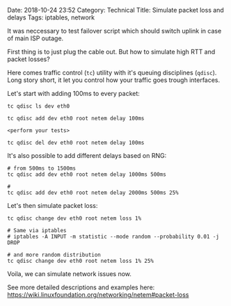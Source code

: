 Date: 2018-10-24 23:52
Category: Technical
Title: Simulate packet loss and delays
Tags: iptables, network

It was neccessary to test failover script which should switch uplink in case of main ISP outage.

First thing is to just plug the cable out. But how to simulate high RTT and packet losses?

Here comes traffic control (`tc`) utility with it's queuing disciplines (`qdisc`). Long story short, it let you control how your traffic goes trough interfaces.

Let's start with adding 100ms to every packet:

```
tc qdisc ls dev eth0

tc qdisc add dev eth0 root netem delay 100ms

<perform your tests>

tc qdisc del dev eth0 root netem delay 100ms
```

It's also possible to add different delays based on RNG:

```
# from 500ms to 1500ms
tc qdisc add dev eth0 root netem delay 1000ms 500ms

#
tc qdisc add dev eth0 root netem delay 2000ms 500ms 25%
```

Let's then simulate packet loss:

```
tc qdisc change dev eth0 root netem loss 1%

# Same via iptables
# iptables -A INPUT -m statistic --mode random --probability 0.01 -j DROP

# and more random distribution
tc qdisc change dev eth0 root netem loss 1% 25%
```

Voila, we can simulate network issues now.

See more detailed descriptions and examples here: https://wiki.linuxfoundation.org/networking/netem#packet-loss
